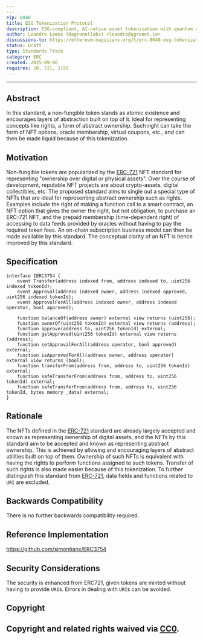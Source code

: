 ```yaml
---
---
eip: 8040
title: ESG Tokenization Protocol
description: ESG-compliant, AI-native asset tokenization with quantum auditability and lifecycle integrity.
author: Leandro Lemos (@agronetlabs) <leandro@agronet.io>
discussions-to: https://ethereum-magicians.org/t/erc-8040-esg-tokenization-protocol/25846
status: Draft
type: Standards Track
category: ERC
created: 2025-09-06
requires: 20, 721, 1155
---
```

---

## Abstract
In this standard, a non-fungible token stands as atomic existence and encourages
layers of abstraction built on top of it. Ideal for representing concepts like
rights, a form of abstract ownership. Such right can take the form of NFT options,
oracle membership, virtual coupons, etc., and can then be made liquid because of
this tokenization.

## Motivation
Non-fungible tokens are popularized by the [ERC-721](./eip-721.md) NFT standard
for representing "ownership over digital or physical assets". Over the course of
development, reputable NFT projects are about crypto-assets, digital collectibles,
etc. The proposed standard aims to single out a special type of NFTs that are
ideal for representing abstract ownership such as rights. Examples include the
right of making a function call to a smart contract, an NFT option that gives
the owner the right, but not obligation, to purchase an ERC-721 NFT, and the prepaid
membership (time-dependent right) of accessing to data feeds provided by oracles
without having to pay the required token fees. An on-chain subscription business
model can then be made available by this standard. The conceptual clarity of an
NFT is hence improved by this standard.

## Specification
```
interface IERC3754 {
    event Transfer(address indexed from, address indexed to, uint256 indexed tokenId);
    event Approval(address indexed owner, address indexed approved, uint256 indexed tokenId);
    event ApprovalForAll(address indexed owner, address indexed operator, bool approved);

    function balanceOf(address owner) external view returns (uint256);
    function ownerOf(uint256 tokenId) external view returns (address);
    function approve(address to, uint256 tokenId) external;
    function getApproved(uint256 tokenId) external view returns (address);
    function setApprovalForAll(address operator, bool approved) external;
    function isApprovedForAll(address owner, address operator) external view returns (bool);
    function transferFrom(address from, address to, uint256 tokenId) external;
    function safeTransferFrom(address from, address to, uint256 tokenId) external;
    function safeTransferFrom(address from, address to, uint256 tokenId, bytes memory _data) external;
}
```

## Rationale
The NFTs defined in the [ERC-721](./eip-721.md) standard are already largely
accepted and known as representing ownership of digital assets, and the NFTs by
this standard aim to be accepted and known as representing abstract ownership.
This is achieved by allowing and encouraging layers of abstract utilities built
on top of them. Ownership of such NFTs is equivalent with having the rights to
perform functions assigned to such tokens. Transfer of such rights is also made
easier because of this tokenization. To further distinguish this standard
from [ERC-721](./eip-721.md), data fields and functions related to `URI` are
excluded.

## Backwards Compatibility
There is no further backwards compatibility required.

## Reference Implementation
https://github.com/simontianx/ERC3754

## Security Considerations
The security is enhanced from ERC721, given tokens are minted without having to
provide `URI`s. Errors in dealing with `URI`s can be avoided.

## Copyright
Copyright and related rights waived via [CC0](../LICENSE.md).
---
